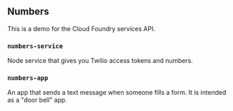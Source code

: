 ## Numbers

This is a demo for the Cloud Foundry services API.

### `numbers-service`

Node service that gives you Twilio access tokens and numbers.

### `numbers-app`

An app that sends a text message when someone fills a form.
It is intended as a "door bell" app.
